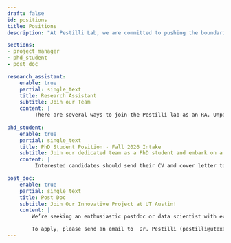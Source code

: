 ```yaml
---
draft: false
id: positions
title: Positions
description: "At Pestilli Lab, we are committed to pushing the boundaries of Neuroscience. Our team is a dynamic blend of seasoned experts and enthusiastic young talents, all united by our passion for discovery. We believe in fostering an inclusive, collaborative environment where every idea is valued"

sections:
- project_manager
- phd_student
- post_doc

research_assistant:
    enable: true
    partial: single_text
    title: Research Assistant
    subtitle: Join our Team 
    content: |
         There are several ways to join the Pestilli lab as an RA. Unpaid RA's may first join lab meetings to learn more about ongoing projects and match with a mentor after finding a project of interest. In addition, there are several avenues to become an RA with limited funding. The following are several programs to explore for research funding opportunities: <a href='[https://utaustin.wd1.myworkdayjobs.com/UTstaff/job/UT-MAIN-CAMPUS/Social-Sciences---Humanities-Research-Associate-IV--Pestili-Lab_R_00036841](https://liberalarts.utexas.edu/research/student-research-in-cola/undergraduate-research/undergraduate-research-apprenticeship-program.html)'>Here</a>.
         
phd_student:
    enable: true
    partial: single_text
    title: PhD Student Position - Fall 2026 Intake
    subtitle: Join our dedicated team as a PhD student and embark on a journey of exploration, innovation, and groundbreaking research.
    content: |
         Interested candidates should send their CV and cover letter to Dr. Pestilli (pestilli@utexas.edu) and Melanie Collier (mcollie@utexas.edu)

post_doc:
    enable: true
    partial: single_text
    title: Post Doc
    subtitle: Join Our Innovative Project at UT Austin!
    content: |
        We’re seeking an enthusiastic postdoc or data scientist with expertise in neuroimaging or computer science to join the Pestilli Lab on a Wellcome Trust-funded project. The role involves developing an International Data Governance Framework (IDGF) for brain & health data and leading related scientific publications <a href='https://bridge.incf.org/'>Learn more</a>.

        To apply, please send an email to  Dr. Pestilli (pestilli@utexas.edu) and Melanie Collier (mcollie@utexas.edu), using the subject line "International Data Governance Framework (IDGF)". Include a cover letter expressing your interest in the project, your CV, and a research statement.
---
```

